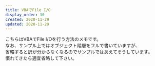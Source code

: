 ```yaml
---
title: VBAでFile I/O
display_order: 30
created: 2020-11-29
updated: 2020-11-29
---
```

こちらはVBAでFile I/Oを行う方法のメモです。  
なお、サンプル上ではオブジェクト階層をフルで書いていますが、  
省略すると訳が分からなくなるのでサンプルではあえてそうしています。  
慣れてきたら適宜省略して下さい。
